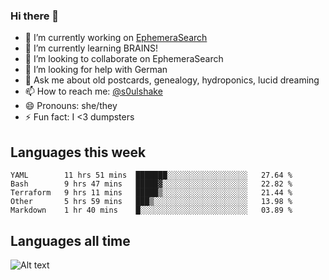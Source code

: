 ### Hi there 👋

<!--
**soulshake/soulshake** is a ✨ _special_ ✨ repository because its `README.md` (this file) appears on your GitHub profile.

Here are some ideas to get you started:

- 🔭 I’m currently working on ...
- 🌱 I’m currently learning ...
- 👯 I’m looking to collaborate on ...
- 🤔 I’m looking for help with ...
- 💬 Ask me about ...
- 📫 How to reach me: ...
- 😄 Pronouns: ...
- ⚡ Fun fact: ...
-->


- 🔭 I’m currently working on [EphemeraSearch](https://www.ephemerasearch.com/)
- 🌱 I’m currently learning BRAINS!
- 👯 I’m looking to collaborate on EphemeraSearch
- 🤔 I’m looking for help with German
- 💬 Ask me about old postcards, genealogy, hydroponics, lucid dreaming
- 📫 How to reach me: [@s0ulshake](https://twitter.com/soulshake)
- 😄 Pronouns: she/they
- ⚡ Fun fact: I <3 dumpsters

## Languages this week

<!--START_SECTION:waka-->
```text
YAML        11 hrs 51 mins  ███████░░░░░░░░░░░░░░░░░░   27.64 % 
Bash        9 hrs 47 mins   █████▓░░░░░░░░░░░░░░░░░░░   22.82 % 
Terraform   9 hrs 11 mins   █████▒░░░░░░░░░░░░░░░░░░░   21.44 % 
Other       5 hrs 59 mins   ███▒░░░░░░░░░░░░░░░░░░░░░   13.98 % 
Markdown    1 hr 40 mins    █░░░░░░░░░░░░░░░░░░░░░░░░   03.89 % 
```
<!--END_SECTION:waka-->

## Languages all time
![Alt text](https://wakatime.com/share/@aj/6aa10b67-a5e9-4fb1-acaf-8692f4385172.svg)
